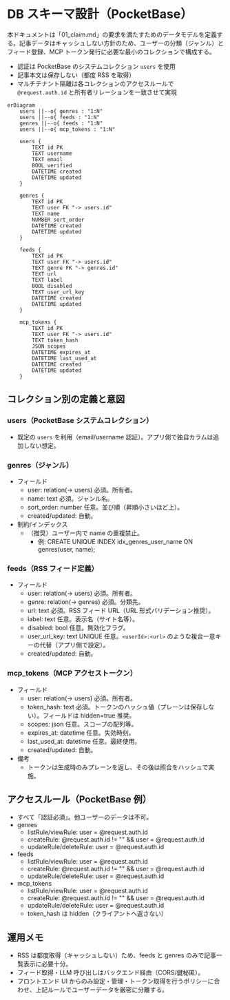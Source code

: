 # DB スキーマ設計（PocketBase）

本ドキュメントは「01_claim.md」の要求を満たすためのデータモデルを定義する。記事データはキャッシュしない方針のため、ユーザーの分類（ジャンル）とフィード登録、MCP トークン発行に必要な最小のコレクションで構成する。

- 認証は PocketBase のシステムコレクション `users` を使用
- 記事本文は保存しない（都度 RSS を取得）
- マルチテナント隔離は各コレクションのアクセスルールで `@request.auth.id` と所有者リレーションを一致させて実現

```mermaid
erDiagram
    users ||--o{ genres : "1:N"
    users ||--o{ feeds : "1:N"
    genres ||--o{ feeds : "1:N"
    users ||--o{ mcp_tokens : "1:N"

    users {
        TEXT id PK
        TEXT username
        TEXT email
        BOOL verified
        DATETIME created
        DATETIME updated
    }

    genres {
        TEXT id PK
        TEXT user FK "-> users.id"
        TEXT name
        NUMBER sort_order
        DATETIME created
        DATETIME updated
    }

    feeds {
        TEXT id PK
        TEXT user FK "-> users.id"
        TEXT genre FK "-> genres.id"
        TEXT url
        TEXT label
        BOOL disabled
        TEXT user_url_key
        DATETIME created
        DATETIME updated
    }

    mcp_tokens {
        TEXT id PK
        TEXT user FK "-> users.id"
        TEXT token_hash
        JSON scopes
        DATETIME expires_at
        DATETIME last_used_at
        DATETIME created
        DATETIME updated
    }
```

## コレクション別の定義と意図

### users（PocketBase システムコレクション）
- 既定の `users` を利用（email/username 認証）。アプリ側で独自カラムは追加しない想定。

### genres（ジャンル）
- フィールド
  - user: relation(-> users) 必須。所有者。
  - name: text 必須。ジャンル名。
  - sort_order: number 任意。並び順（昇順小さいほど上）。
  - created/updated: 自動。
- 制約/インデックス
  - （推奨）ユーザー内で name の重複禁止。
    - 例: CREATE UNIQUE INDEX idx_genres_user_name ON genres(user, name);

### feeds（RSS フィード定義）
- フィールド
  - user: relation(-> users) 必須。所有者。
  - genre: relation(-> genres) 必須。分類先。
  - url: text 必須。RSS フィード URL（URL 形式バリデーション推奨）。
  - label: text 任意。表示名（サイト名等）。
  - disabled: bool 任意。無効化フラグ。
  - user_url_key: text UNIQUE 任意。`<userId>:<url>` のような複合一意キーの代替（アプリ側で設定）。
  - created/updated: 自動。

### mcp_tokens（MCP アクセストークン）
- フィールド
  - user: relation(-> users) 必須。所有者。
  - token_hash: text 必須。トークンのハッシュ値（プレーンは保存しない）。フィールドは hidden=true 推奨。
  - scopes: json 任意。スコープの配列等。
  - expires_at: datetime 任意。失効時刻。
  - last_used_at: datetime 任意。最終使用。
  - created/updated: 自動。
- 備考
  - トークンは生成時のみプレーンを返し、その後は照合をハッシュで実施。

## アクセスルール（PocketBase 例）
- すべて「認証必須」。他ユーザーのデータは不可。
- genres
  - listRule/viewRule: user = @request.auth.id
  - createRule: @request.auth.id != "" && user = @request.auth.id
  - updateRule/deleteRule: user = @request.auth.id
- feeds
  - listRule/viewRule: user = @request.auth.id
  - createRule: @request.auth.id != "" && user = @request.auth.id
  - updateRule/deleteRule: user = @request.auth.id
- mcp_tokens
  - listRule/viewRule: user = @request.auth.id
  - createRule: @request.auth.id != "" && user = @request.auth.id
  - updateRule/deleteRule: user = @request.auth.id
  - token_hash は hidden（クライアントへ返さない）

## 運用メモ
- RSS は都度取得（キャッシュしない）ため、feeds と genres のみで記事一覧表示に必要十分。
- フィード取得・LLM 呼び出しはバックエンド経由（CORS/鍵秘匿）。
- フロントエンド UI からのみ設定・管理・トークン取得を行うポリシーに合わせ、上記ルールでユーザーデータを厳密に分離する。
